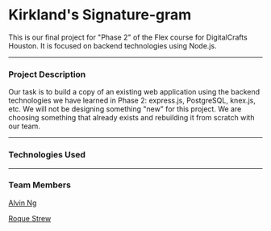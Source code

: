# Kirkland's Signature-gram

This is our final project for "Phase 2" of the Flex course for DigitalCrafts Houston. It is focused on backend technologies using Node.js.

***

### Project Description

Our task is to build a copy of an existing web application using the backend technologies we have learned in Phase 2: express.js, PostgreSQL, knex.js, etc. We will not be designing something "new" for this project. We are choosing something that already exists and rebuilding it from scratch with our team.

***

### Technologies Used

***

### Team Members
[Alvin Ng](https://github.com/ngalvin93)

[Roque Strew](https://github.com/roquestrew)
